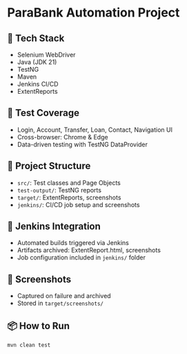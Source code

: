 # ParaBank Automation Project

## 🔧 Tech Stack
- Selenium WebDriver
- Java (JDK 21)
- TestNG
- Maven
- Jenkins CI/CD
- ExtentReports

## 🧪 Test Coverage
- Login, Account, Transfer, Loan, Contact, Navigation UI
- Cross-browser: Chrome & Edge
- Data-driven testing with TestNG DataProvider

## 📂 Project Structure
- `src/`: Test classes and Page Objects
- `test-output/`: TestNG reports
- `target/`: ExtentReports, screenshots
- `jenkins/`: CI/CD job setup and screenshots

## 🚀 Jenkins Integration
- Automated builds triggered via Jenkins
- Artifacts archived: ExtentReport.html, screenshots
- Job configuration included in `jenkins/` folder

## 📸 Screenshots
- Captured on failure and archived
- Stored in `target/screenshots/`

## 📦 How to Run
```bash
mvn clean test
